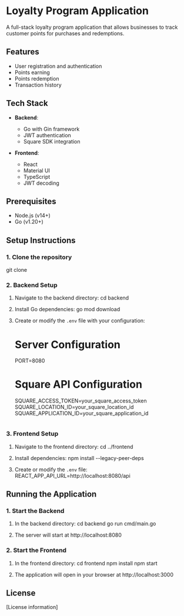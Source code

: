 # Loyalty Program Application

A full-stack loyalty program application that allows businesses to track customer points for purchases and redemptions.

## Features

- User registration and authentication
- Points earning
- Points redemption
- Transaction history

## Tech Stack

- **Backend**:
  - Go with Gin framework
  - JWT authentication
  - Square SDK integration

- **Frontend**:
  - React
  - Material UI
  - TypeScript
  - JWT decoding

## Prerequisites

- Node.js (v14+)
- Go (v1.20+)

## Setup Instructions

### 1. Clone the repository
git clone <repository-url>

### 2. Backend Setup

1. Navigate to the backend directory:
   cd backend

2. Install Go dependencies:
   go mod download

3. Create or modify the `.env` file with your configuration:
   # Server Configuration
   PORT=8080

   # Square API Configuration
   SQUARE_ACCESS_TOKEN=your_square_access_token
   SQUARE_LOCATION_ID=your_square_location_id
   SQUARE_APPLICATION_ID=your_square_application_id
   ```

### 3. Frontend Setup

1. Navigate to the frontend directory:
   cd ../frontend

2. Install dependencies:
   npm install --legacy-peer-deps

3. Create or modify the `.env` file:
   REACT_APP_API_URL=http://localhost:8080/api

## Running the Application

### 1. Start the Backend

1. In the backend directory:
   cd backend
   go run cmd/main.go

2. The server will start at http://localhost:8080

### 2. Start the Frontend

1. In the frontend directory:
   cd frontend
   npm install
   npm start

2. The application will open in your browser at http://localhost:3000

## License

[License information] 
